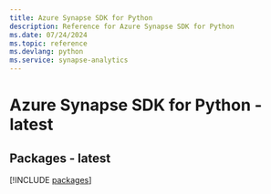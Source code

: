 ```yaml
---
title: Azure Synapse SDK for Python
description: Reference for Azure Synapse SDK for Python
ms.date: 07/24/2024
ms.topic: reference
ms.devlang: python
ms.service: synapse-analytics
---
```

# Azure Synapse SDK for Python - latest
## Packages - latest
[!INCLUDE [packages](synapse-index.md)]